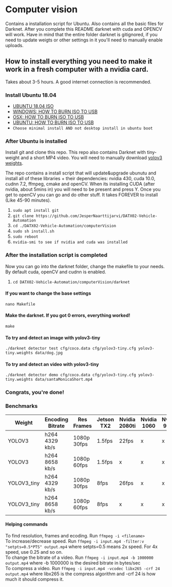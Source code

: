 # Computer vision
Contains a installation script for Ubuntu. Also contains all the basic files for Darknet. After you complete this README darknet with cuda and OPENCV will work. Have in mind that the entire folder darknet is gitignored, if you need to update weigts or other settings in it you'll need to manually enable uploads.

## How to install everything you need to make it work in a fresh computer with a nvidia card.
Takes about 3-5 hours. A good internet connection is recommended.

### Install Ubuntu 18.04
- [UBUNTU 18.04 ISO](http://releases.ubuntu.com/18.04.4/ubuntu-18.04.4-desktop-amd64.iso?_ga=2.123161739.1046437142.1583252540-1896361471.1583252540)
- [WINDOWS: HOW TO BURN ISO TO USB](https://ubuntu.com/tutorials/tutorial-create-a-usb-stick-on-windows#1-overview)
- [OSX: HOW TO BURN ISO TO USB](https://ubuntu.com/tutorials/tutorial-create-a-usb-stick-on-macos?_ga=2.223117851.1046437142.1583252540-1896361471.1583252540#1-overview)
- [UBUNTU: HOW TO BURN ISO TO USB](https://ubuntu.com/tutorials/tutorial-create-a-usb-stick-on-ubuntu?_ga=2.223117851.1046437142.1583252540-1896361471.1583252540#1-overview)
- ``Choose minimal install AND not desktop install in ubuntu boot``

### After Ubuntu is installed
Install git and clone this repo. This repo also contains Darknet with tiny-weight and a short MP4 video. You will need to manually download [yolov3 weights](https://pjreddie.com/media/files/yolov3.weights).

The repo contains a install script that will update&upgrade ubunutu and install all of these libraries + their dependencies: nvidia 430, cuda 10.0, cudnn 7.2, ffmpeg, cmake and openCV.
When its installing CUDA (after nvidia, about 5mins in) you will need to be present and press Y.
Once you get to openCV you can go and do other stuff. It takes FOREVER to install (Like 45-90 minutes).

1. ``sudo apt install git``
2. ``git clone https://github.com/JesperNaarttijarvi/DATX02-Vehicle-Automation``
3. ``cd ./DATX02-Vehicle-Automation/computerVision``
4. ``sudo sh install.sh``
5. ``sudo reboot``
6. ``nvidia-smi to see if nvidia and cuda was installed``

### After the installation script is completed
Now you can go into the darknet folder, change the makefile to your needs. By default cuda, openCV and cudnn is enabled.

1. ``cd DATX02-Vehicle-Automation/computerVision/darknet``
#### If you want to change the base settings
``nano Makefile``
#### Make the darknet. If you got 0 errors, everything worked! 
``make``
#### To try and detect an **image** with yolov3-tiny
``./darknet detector test cfg/coco.data cfg/yolov3-tiny.cfg yolov3-tiny.weights data/dog.jpg``
#### To try and detect an **video** with yolov3-tiny
``./darknet detector demo cfg/coco.data cfg/yolov3-tiny.cfg yolov3-tiny.weights data/santaMonicaShort.mp4``

### **Congrats, you're done!**


### Benchmarks
| Weight | Encoding Bitrate | Res Frames | Jetson TX2| Nvidia 2080ti | Nvidia 1060 | Nvidia 980ti |
|---|---|---|---|---|---|---|
|YOLOV3| h264  4329 kb/s | 1080p 30fps|1.5fps|22fps|x|x|
|YOLOV3| h264  8658 kb/s | 1080p 60fps|1.5fps|x|x|x|
|YOLOV3_tiny| h264  4329 kb/s | 1080p 30fps|8fps|26fps|x|x|
|YOLOV3_tiny| h264 8658 kb/s | 1080p 60fps|8fps|x|x|x|


#### Helping commands
To find resolution, frames and ecoding. Run `ffmpeg -i <filename>` <br/>
To increase/decrease speed. Run `ffmpeg -i input.mp4 -filter:v "setpts=0.5*PTS" output.mp4` where setpts=0.5 means 2x speed. For 4x speed, use 0.25 and so on. <br/>
To change the bitrate of a video. Run `ffmpeg -i input.mp4 -b 1000000 output.mp4` where -b 1000000 is the desired bitrate in bytes/sec <br/>
To compress a video. Run `ffmpeg -i input.mp4 -vcodec libx265 -crf 24 output.mp4` where libx265 is the compress algorithm and 
-crf 24 is how much it should compress it. <br/>
